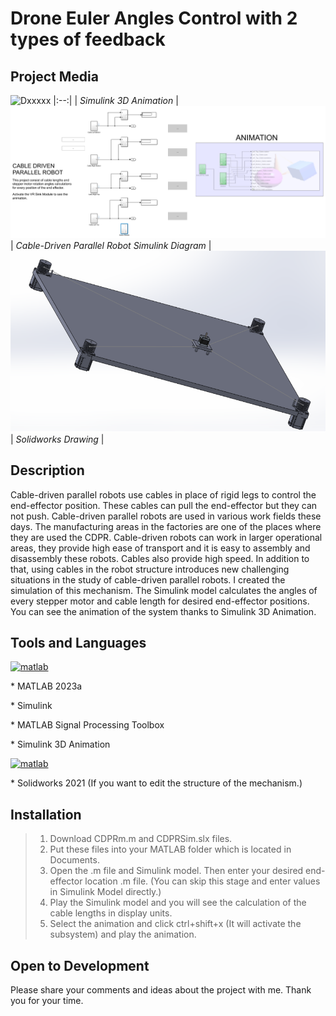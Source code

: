 # Drone Euler Angles Control with 2 types of feedback

## Project Media
![Dxxxxx](https://github.com/omerfaruktekin13/CableDrivenParallelRobot/blob/main/Media/CDPRgif.gif "Deneme ")
|:--:|
| *Simulink 3D Animation* |
![Dxxxxx](https://github.com/omerfaruktekin13/CableDrivenParallelRobot/blob/main/Media/SimulinkDiagram.png "Deneme ")
| *Cable-Driven Parallel Robot Simulink Diagram* |
![Dxxxxx](https://github.com/omerfaruktekin13/CableDrivenParallelRobot/blob/main/Media/SolidworksDrawing.png "Deneme ") 
| *Solidworks Drawing* |

## Description
Cable-driven parallel robots use cables in place of rigid legs to control the end-effector position. These cables can pull the end-effector but they can not push. Cable-driven parallel robots are used in various work fields these days. The manufacturing areas in the factories are one of the places where they are used the CDPR. Cable-driven robots can work in larger operational areas, they provide high ease of transport and it is easy to assembly and disassembly these robots. Cables also provide high speed. In addition to that, using cables in the robot structure introduces new challenging situations in the study of cable-driven parallel robots. I created the simulation of this mechanism. The Simulink model calculates the angles of every stepper motor and cable length for desired end-effector positions. You can see the animation of the system thanks to Simulink 3D Animation.

## Tools and Languages
<a href="https://www.mathworks.com/" target="_blank" rel="noreferrer"> <img src="https://upload.wikimedia.org/wikipedia/commons/2/21/Matlab_Logo.png" alt="matlab" width="40" height="40"/> </a>
<p> * MATLAB 2023a </p>
<p> * Simulink </p>
<p> * MATLAB Signal Processing Toolbox </p>
<p> * Simulink 3D Animation </p>
<a href="https://www.solidworks.com/" target="_blank" rel="noreferrer"> <img src="https://upload.wikimedia.org/wikipedia/tr/7/75/SolidWorks_Logo.png" alt="matlab" width="150" height="40"/> </a>
<p> 
<p> * Solidworks 2021 (If you want to edit the structure of the mechanism.) </p>

## Installation
> 1. Download CDPRm.m and CDPRSim.slx files.
> 2. Put these files into your MATLAB folder which is located in Documents.
> 3. Open the .m file and Simulink model. Then enter your desired end-effector location .m file. (You can skip this stage and enter values in Simulink Model directly.)
> 4. Play the Simulink model and you will see the calculation of the cable lengths in display units.
> 5. Select the animation and click ctrl+shift+x (It will activate the subsystem) and play the animation.

## Open to Development
Please share your comments and ideas about the project with me. Thank you for your time.
